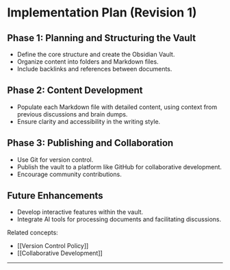 # Implementation Plan (Revision 1)

## Phase 1: Planning and Structuring the Vault

- Define the core structure and create the Obsidian Vault.
- Organize content into folders and Markdown files.
- Include backlinks and references between documents.

## Phase 2: Content Development

- Populate each Markdown file with detailed content, using context from previous discussions and brain dumps.
- Ensure clarity and accessibility in the writing style.

## Phase 3: Publishing and Collaboration

- Use Git for version control.
- Publish the vault to a platform like GitHub for collaborative development.
- Encourage community contributions.

## Future Enhancements

- Develop interactive features within the vault.
- Integrate AI tools for processing documents and facilitating discussions.

Related concepts:

- [[Version Control Policy]]
- [[Collaborative Development]]

---

